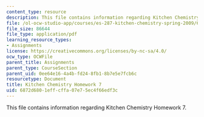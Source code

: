 ```yaml
---
content_type: resource
description: This file contains information regarding Kitchen Chemistry Homework 7.
file: /ol-ocw-studio-app/courses/es-287-kitchen-chemistry-spring-2009/6872d6801effcffa07e75ec4f66edf3c_MITES_287S09_assn07_Week07.pdf
file_size: 86644
file_type: application/pdf
learning_resource_types:
- Assignments
license: https://creativecommons.org/licenses/by-nc-sa/4.0/
ocw_type: OCWFile
parent_title: Assignments
parent_type: CourseSection
parent_uid: 0ee64e16-4a4b-fd24-8fb1-8b7e5e7fcb6c
resourcetype: Document
title: Kitchen Chemistry Homework 7
uid: 6872d680-1eff-cffa-07e7-5ec4f66edf3c
---
```

This file contains information regarding Kitchen Chemistry Homework 7.